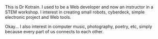 This is Dr Kotrain. I used to be a Web developer and now an instructor in a STEM workshop. I interest in creating small robots, cyberdeck, simple electronic project and Web tools.

Okay... I also interest in computer music, photography, poetry, etc, simply because every part of us connects to each other.
